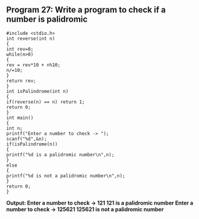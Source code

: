 ## Program 27: Write a program to check if a number is palidromic
```
#include <stdio.h>
int reverse(int n)
{
int rev=0;
while(n>0)
{
rev = rev*10 + n%10;
n/=10;
}
return rev;
}
int isPalindrome(int n)
{
if(reverse(n) == n) return 1;
return 0;
}
int main()
{
int n;
printf("Enter a number to check -> ");
scanf("%d",&n);
if(isPalindrome(n))
{
printf("%d is a palidromic number\n",n);
}
else
{
printf("%d is not a palidromic number\n",n);
}
return 0;
}
```
**Output:
Enter a number to check -> 121
121 is a palidromic number
Enter a number to check -> 125621
125621 is not a palidromic number**


